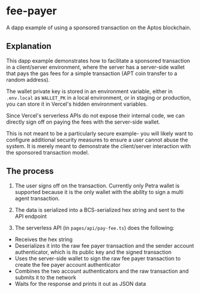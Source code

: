 # fee-payer
A dapp example of using a sponsored transaction on the Aptos blockchain.

## Explanation

This dapp example demonstrates how to facilitate a sponsored transaction in a client/server environment, where the server has a server-side wallet that pays the gas fees for a simple transaction (APT coin transfer to a random address).

The wallet private key is stored in an environment variable, either in `.env.local` as `WALLET_PK` in a local environment, or in staging or production, you can store it in Vercel's hidden environment variables.

Since Vercel's serverless APIs do not expose their internal code, we can directly sign off on paying the fees with the server-side wallet.

This is not meant to be a particularly secure example- you will likely want to configure additional security measures to ensure a user cannot abuse the system. It is merely meant to demonstrate the client/server interaction with the sponsored transaction model.

## The process

1. The user signs off on the transaction. Currently only Petra wallet is supported because it is the only wallet with the ability to sign a multi agent transaction.

2. The data is serialized into a BCS-serialized hex string and sent to the API endpoint

3. The serverless API (in `pages/api/pay-fee.ts`) does the following:
  - Receives the hex string
  - Deserializes it into the raw fee payer transaction and the sender account authenticator, which is its public key and the signed transaction
  - Uses the server-side wallet to sign the raw fee payer transaction to create the fee payer account authenticator
  - Combines the two account authenticators and the raw transaction and submits it to the network
  - Waits for the response and prints it out as JSON data
